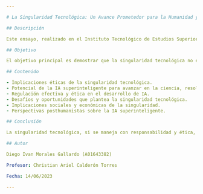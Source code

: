 ```yaml
---

# La Singularidad Tecnológica: Un Avance Prometedor para la Humanidad y su Potencial Transformador

## Descripción

Este ensayo, realizado en el Instituto Tecnológico de Estudios Superiores de Monterrey Campus Guadalajara, busca profundizar en la singularidad tecnológica, su potencial transformador y las implicaciones éticas que rodean este concepto. Se abordan temas como la autonomía, dignidad, derechos humanos y las posibles transformaciones que la IA superinteligente puede traer a la vida humana.

## Objetivo

El objetivo principal es demostrar que la singularidad tecnológica no es una amenaza, sino un potencial avance para la humanidad, siempre y cuando se aborde con ética y se consideren sus implicaciones.

## Contenido

- Implicaciones éticas de la singularidad tecnológica.
- Potencial de la IA superinteligente para avanzar en la ciencia, resolver problemas complejos y mejorar la calidad de vida.
- Regulación efectiva y ética en el desarrollo de IA.
- Desafíos y oportunidades que plantea la singularidad tecnológica.
- Implicaciones sociales y económicas de la singularidad.
- Perspectivas posthumanistas sobre la IA superinteligente.

## Conclusión

La singularidad tecnológica, si se maneja con responsabilidad y ética, puede representar un gran avance para la humanidad. Es fundamental trabajar juntos para garantizar un desarrollo tecnológico que beneficie a todos y esté al servicio de la humanidad.

## Autor

Diego Ivan Morales Gallardo (A01643382)

Profesor: Christian Ariel Calderón Torres

Fecha: 14/06/2023

---
```

